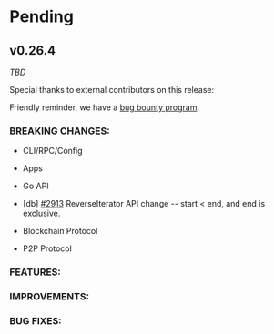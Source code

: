 # Pending

## v0.26.4

*TBD*

Special thanks to external contributors on this release:

Friendly reminder, we have a [bug bounty
program](https://hackerone.com/tendermint).

### BREAKING CHANGES:

* CLI/RPC/Config

* Apps

* Go API

- [db] [\#2913](https://github.com/tendermint/tendermint/pull/2913) ReverseIterator API change -- start < end, and end is exclusive.

* Blockchain Protocol

* P2P Protocol

### FEATURES:

### IMPROVEMENTS:

### BUG FIXES:
